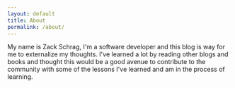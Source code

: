 ```yaml
---
layout: default
title: About
permalink: /about/
---
```


My name is Zack Schrag, I'm a software developer and this blog is way for me to externalize my thoughts. I've learned a lot by reading other blogs and books and thought this would be a good avenue to contribute to the community with some of the lessons I've learned and am in the process of learning.
